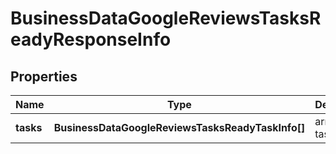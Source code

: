 # BusinessDataGoogleReviewsTasksReadyResponseInfo

## Properties

| Name | Type | Description | Notes |
|------------ | ------------- | ------------- | -------------|
**tasks** | **BusinessDataGoogleReviewsTasksReadyTaskInfo[]** | array of tasks |[optional]|